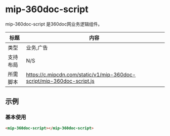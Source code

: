 # mip-360doc-script

mip-360doc-script 是360doc网业务逻辑组件。

标题|内容
----|----
类型|业务,广告
支持布局|N/S
所需脚本|https://c.mipcdn.com/static/v1/mip-360doc-script/mip-360doc-script.js

## 示例

### 基本使用

```html
<mip-360doc-script></mip-360doc-script>
```

